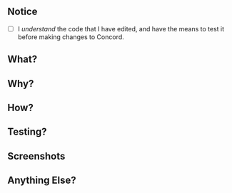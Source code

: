 ## Notice
- [ ] I *understand* the code that I have edited, and have the means
to test it before making changes to Concord.

## What?
<!-- Explain the changes you've made - the overall effect of the PR. -->

## Why?
<!-- Evaluate tangible code changes - explain the reason for the PR. -->

## How?
<!-- Explain the solution carried out by the PR. -->

## Testing?
<!--
Explain how you tested your changes - let the reviewer know of any untested 
conditions or edge cases, why they weren't tested, and how likely they are to
occur, and if so, any associated risks.
-->

## Screenshots
<!-- (optional) Screenshots that may be helpful further demonstrating your PR. -->

## Anything Else?
<!--
(optional) Delve into possible architecture changes - call out challenges,
optimizations, etc. Use this as an opportunity to call out setbacks encountered
because of the current codebase.
-->

